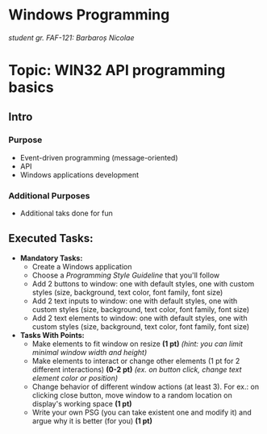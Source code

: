 # Windows Programming
###### student gr. FAF-121: Barbaroș Nicolae

# Topic: WIN32 API programming basics
## Intro
### Purpose
* Event-driven programming (message-oriented)
* API
* Windows applications development

### Additional Purposes
 * Additional taks done for fun

## Executed Tasks:
  - **Mandatory Tasks:**
    * Create a Windows application
    * Choose a _Programming Style Guideline_ that you'll follow
    * Add 2 buttons to window: one with default styles, one with custom styles (size, background, text color, font family, font size)
    * Add 2 text inputs to window: one with default styles, one with custom styles (size, background, text color, font family, font size)
    * Add 2 text elements to window: one with default styles, one with custom styles (size, background, text color, font family, font size)
  - **Tasks With Points:**
    * Make elements to fit window on resize **(1 pt)**
    _(hint: you can limit minimal window width and height)_
    * Make elements to interact or change other elements (1 pt for 2 different interactions) **(0-2 pt)** _(ex. on button click, change text element color or position)_
    * Change behavior of different window actions (at least 3). For ex.: on clicking close button, move window to a random location on display's working space **(1 pt)**
    * Write your own PSG (you can take existent one and modify it) and argue why it is better (for you) **(1 pt)**
 